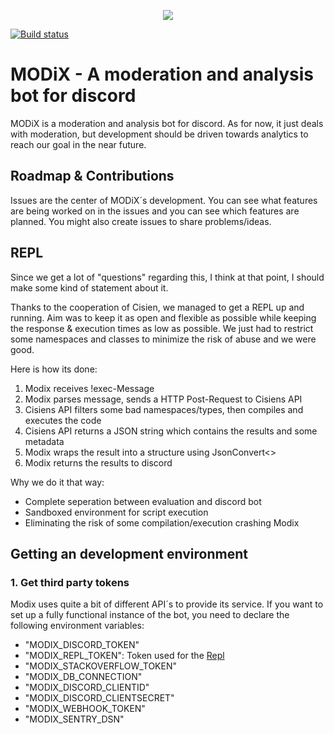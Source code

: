 <p align="center"><img src="https://imagr.eu/up/oGOcm_eJwFwdsNwyAMAMBdGACrNs8sU1GCSCQSI-yqH1V3793XvNcwmzlUp2wA-ymV125FeZXebGfuo5V5iq18QVEt9bjarQJI2VHCQC48yEXCDJgooHc5pJh9wOgJBnd-vj523t38_ggIIs0.png" /></p>

[![Build status](https://ci.appveyor.com/api/projects/status/fdt0b8ucbwsotphm/branch/master?svg=true)](https://ci.appveyor.com/project/Cisien/modix/branch/master)

# MODiX - A moderation and analysis bot for discord

MODiX is a moderation and analysis bot for discord. As for now, it just deals with moderation, but development should be driven towards analytics to reach our goal in the near future.

## Roadmap & Contributions

Issues are the center of MODiX´s development. You can see what features are being worked on in the issues and you can see which features are planned. You might also create issues to share problems/ideas. 

## REPL

Since we get a lot of "questions" regarding this, I think at that point, I should make some kind of statement about it.

Thanks to the cooperation of Cisien, we managed to get a REPL up and running. Aim was to keep it as open and flexible as possible while keeping the response & execution times as low as possible. We just had to restrict some namespaces and classes to minimize the risk of abuse and we were good. 

Here is how its done:
1. Modix receives !exec-Message
2. Modix parses message, sends a HTTP Post-Request to Cisiens API
3. Cisiens API filters some bad namespaces/types, then compiles and executes the code
4. Cisiens API returns a JSON string which contains the results and some metadata
5. Modix wraps the result into a structure using JsonConvert<>
6. Modix returns the results to discord

Why we do it that way:
- Complete seperation between evaluation and discord bot
- Sandboxed environment for script execution
- Eliminating the risk of some compilation/execution crashing Modix

## Getting an development environment

### 1. Get third party tokens

Modix uses quite a bit of different API´s to provide its service. If you want to set up a fully functional instance of the bot, you need to declare the following environment variables:

- "MODIX_DISCORD_TOKEN"
- "MODIX_REPL_TOKEN": Token used for the [Repl](https://github.com/discord-csharp/CSDiscord)
- "MODIX_STACKOVERFLOW_TOKEN"
- "MODIX_DB_CONNECTION"
- "MODIX_DISCORD_CLIENTID"
- "MODIX_DISCORD_CLIENTSECRET"
- "MODIX_WEBHOOK_TOKEN"
- "MODIX_SENTRY_DSN"